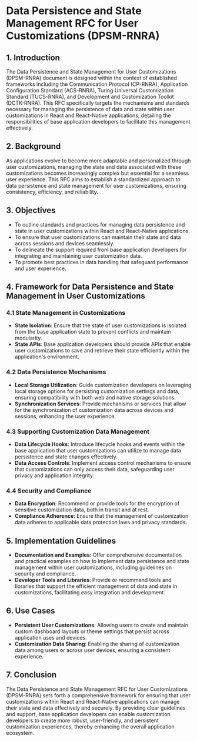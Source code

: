 # Data Persistence and State Management RFC for User Customizations (DPSM-RNRA)

## 1. Introduction

The Data Persistence and State Management for User Customizations (DPSM-RNRA) document is designed within the context of established frameworks including the Communication Protocol (CP-RNRA), Application Configuration Standard (ACS-RNRA), Turing Universal Customization Standard (TUCS-RNRA), and Development and Customization Toolkit (DCTK-RNRA). This RFC specifically targets the mechanisms and standards necessary for managing the persistence of data and state within user customizations in React and React-Native applications, detailing the responsibilities of base application developers to facilitate this management effectively.

## 2. Background

As applications evolve to become more adaptable and personalized through user customizations, managing the state and data associated with these customizations becomes increasingly complex but essential for a seamless user experience. This RFC aims to establish a standardized approach to data persistence and state management for user customizations, ensuring consistency, efficiency, and reliability.

## 3. Objectives

- To outline standards and practices for managing data persistence and state in user customizations within React and React-Native applications.
- To ensure that user customizations can maintain their state and data across sessions and devices seamlessly.
- To delineate the support required from base application developers for integrating and maintaining user customization data.
- To promote best practices in data handling that safeguard performance and user experience.

## 4. Framework for Data Persistence and State Management in User Customizations

### 4.1 State Management in Customizations

- **State Isolation**: Ensure that the state of user customizations is isolated from the base application state to prevent conflicts and maintain modularity.
- **State APIs**: Base application developers should provide APIs that enable user customizations to save and retrieve their state efficiently within the application's environment.

### 4.2 Data Persistence Mechanisms

- **Local Storage Utilization**: Guide customization developers on leveraging local storage options for persisting customization settings and data, ensuring compatibility with both web and native storage solutions.
- **Synchronization Services**: Provide mechanisms or services that allow for the synchronization of customization data across devices and sessions, enhancing the user experience.

### 4.3 Supporting Customization Data Management

- **Data Lifecycle Hooks**: Introduce lifecycle hooks and events within the base application that user customizations can utilize to manage data persistence and state changes effectively.
- **Data Access Controls**: Implement access control mechanisms to ensure that customizations can only access their data, safeguarding user privacy and application integrity.

### 4.4 Security and Compliance

- **Data Encryption**: Recommend or provide tools for the encryption of sensitive customization data, both in transit and at rest.
- **Compliance Adherence**: Ensure that the management of customization data adheres to applicable data protection laws and privacy standards.

## 5. Implementation Guidelines

- **Documentation and Examples**: Offer comprehensive documentation and practical examples on how to implement data persistence and state management within user customizations, including guidelines on security and compliance.
- **Developer Tools and Libraries**: Provide or recommend tools and libraries that support the efficient management of data and state in customizations, facilitating easy integration and development.

## 6. Use Cases

- **Persistent User Customizations**: Allowing users to create and maintain custom dashboard layouts or theme settings that persist across application uses and devices.
- **Customization Data Sharing**: Enabling the sharing of customization data among users or across user devices, ensuring a consistent experience.

## 7. Conclusion

The Data Persistence and State Management RFC for User Customizations (DPSM-RNRA) sets forth a comprehensive framework for ensuring that user customizations within React and React-Native applications can manage their state and data effectively and securely. By providing clear guidelines and support, base application developers can enable customization developers to create more robust, user-friendly, and persistent customization experiences, thereby enhancing the overall application ecosystem.